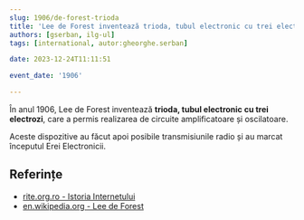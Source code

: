```yaml
---
slug: 1906/de-forest-trioda
title: 'Lee de Forest inventează trioda, tubul electronic cu trei electrozi'
authors: [gserban, ilg-ul]
tags: [international, autor:gheorghe.serban]

date: 2023-12-24T11:11:51

event_date: '1906'

---
```


În anul 1906, Lee de Forest inventează **trioda, tubul electronic cu
trei electrozi**, care a permis realizarea
de circuite amplificatoare și oscilatoare.

<!-- truncate -->

Aceste dispozitive au făcut apoi posibile transmisiunile radio și au
marcat începutul Erei Electronicii.

## Referințe

- [rite.org.ro - Istoria Internetului](https://rite.org.ro/istoria-internetului/)
- [en.wikipedia.org - Lee de Forest](https://en.wikipedia.org/wiki/Lee_de_Forest)
